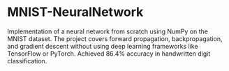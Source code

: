 # MNIST-NeuralNetwork
Implementation of a neural network from scratch using NumPy on the MNIST dataset. The project covers forward propagation, backpropagation, and gradient descent without using deep learning frameworks like TensorFlow or PyTorch. Achieved 86.4% accuracy in handwritten digit classification.

